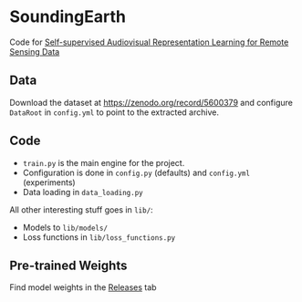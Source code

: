 # SoundingEarth
Code for [Self-supervised Audiovisual Representation Learning for Remote Sensing Data](https://arxiv.org/abs/2108.00688)

## Data
Download the dataset at https://zenodo.org/record/5600379 and configure `DataRoot` in `config.yml` to point to the extracted archive.

## Code

* `train.py` is the main engine for the project.
* Configuration is done in `config.py` (defaults) and `config.yml` (experiments)
* Data loading in `data_loading.py`

All other interesting stuff goes in `lib/`:
* Models to `lib/models/`
* Loss functions in `lib/loss_functions.py`

## Pre-trained Weights
Find model weights in the [Releases](https://github.com/khdlr/SoundingEarth/releases) tab
